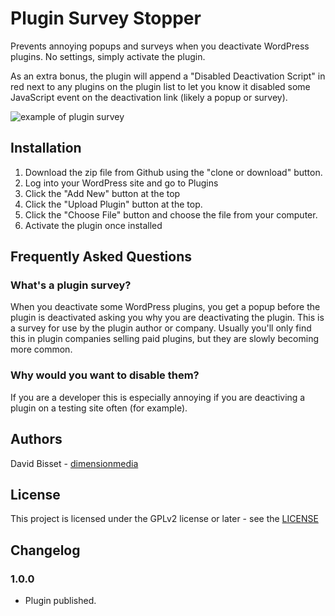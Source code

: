 # Plugin Survey Stopper

Prevents annoying popups and surveys when you deactivate WordPress plugins. No settings, simply activate the plugin.

As an extra bonus, the plugin will append a "Disabled Deactivation Script" in red next to any plugins on the plugin list to let you know it disabled some JavaScript event on the deactivation link (likely a popup or survey).

![example of plugin survey](https://photos-3.dropbox.com/t/2/AAAVn5MHEWa74CTLtibZU_obppQfw9H9MAHZLApSOXTzLQ/12/14006840/png/32x32/1/_/1/2/Screenshot%202018-05-23%2012.04.39.png/EPnHtAoYv4kMIAcoBw/d2yufc18iJHTFIucTk8A54eRDcoYF2v5rePJbT2h4D4?preserve_transparency=1&size=1600x1200&size_mode=3)

## Installation

1. Download the zip file from Github using the "clone or download" button.
2. Log into your WordPress site and go to Plugins
3. Click the "Add New" button at the top
4. Click the "Upload Plugin" button at the top.
5. Click the "Choose File" button and choose the file from your computer.
6. Activate the plugin once installed



## Frequently Asked Questions

### What's a plugin survey?

When you deactivate some WordPress plugins, you get a popup before the plugin is deactivated asking you why you are deactivating the plugin. This is a survey for use by the plugin author or company. Usually you'll only find this in plugin companies selling paid plugins, but they are slowly becoming more common.

### Why would you want to disable them?

If you are a developer this is especially annoying if you are deactiving a plugin on a testing site often (for example).


## Authors
David Bisset - [dimensionmedia](http://www.davidbisset.com/)


## License
This project is licensed under the GPLv2 license or later - see the [LICENSE](http://www.gnu.org/licenses/gpl-2.0.html)


## Changelog

### 1.0.0
* Plugin published.
